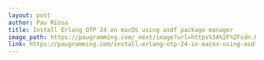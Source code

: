 ```yaml
---
layout: post
author: Pau Riosa
title: Install Erlang OTP 24 on macOS using asdf package manager
image_path: https://paugramming.com/_next/image?url=https%3A%2F%2Fcdn.hashnode.com%2Fres%2Fhashnode%2Fimage%2Fupload%2Fv1631089369265%2FBWPa2A5Nu.jpeg%3Fw%3D1600%26h%3D840%26fit%3Dcrop%26crop%3Dentropy%26auto%3Dcompress%2Cformat%26format%3Dwebp&w=3840&q=75
link: https://paugramming.com/install-erlang-otp-24-in-macos-using-asdf-package-manager
---
```

